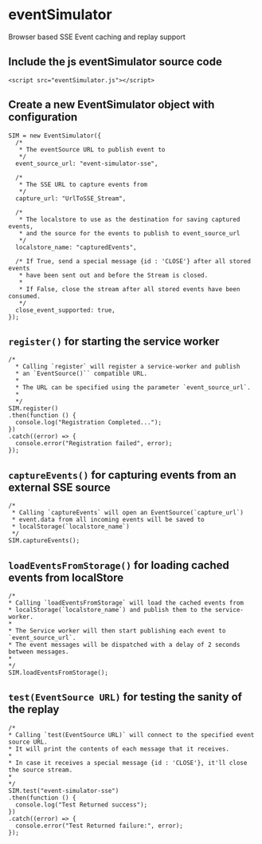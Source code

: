 # eventSimulator
Browser based SSE Event caching and replay support

## Include the js eventSimulator source code
`<script src="eventSimulator.js"></script>`

## Create a new EventSimulator object with configuration
```
SIM = new EventSimulator({
  /*
   * The eventSource URL to publish event to
   */
  event_source_url: "event-simulator-sse",

  /*
   * The SSE URL to capture events from
   */
  capture_url: "UrlToSSE_Stream",

  /* 
   * The localstore to use as the destination for saving captured events,
   * and the source for the events to publish to event_source_url
   */
  localstore_name: "capturedEvents",

  /* If True, send a special message {id : 'CLOSE'} after all stored events
   * have been sent out and before the Stream is closed.
   *
   * If False, close the stream after all stored events have been consumed.
   */
  close_event_supported: true,
});
```

## `register()` for starting the service worker
```
/*
  * Calling `register` will register a service-worker and publish 
  * an `EventSource()`` compatible URL.
  *
  * The URL can be specified using the parameter `event_source_url`.
  * 
  */
SIM.register()
.then(function () {
  console.log("Registration Completed...");
})
.catch((error) => {
  console.error("Registration failed", error);
});
```

## `captureEvents()` for capturing events from an external SSE source
```
/*
 * Calling `captureEvents` will open an EventSource(`capture_url`)
 * event.data from all incoming events will be saved to 
 * localStorage(`localstore_name`)
 */
SIM.captureEvents();
```

## `loadEventsFromStorage()` for loading cached events from localStore
```
/*
* Calling `loadEventsFromStorage` will load the cached events from
* localStorage(`localstore_name`) and publish them to the service-worker.
* 
* The Service worker will then start publishing each event to `event_source_url`.
* The event messages will be dispatched with a delay of 2 seconds between messages.
* 
*/
SIM.loadEventsFromStorage();
```

## `test(EventSource URL)` for testing the sanity of the replay
```
/*
* Calling `test(EventSource URL)` will connect to the specified event source URL.
* It will print the contents of each message that it receives.
*
* In case it receives a special message {id : 'CLOSE'}, it'll close the source stream.
* 
*/
SIM.test("event-simulator-sse")
.then(function () {
  console.log("Test Returned success");
})
.catch((error) => {
  console.error("Test Returned failure:", error);
});
```
